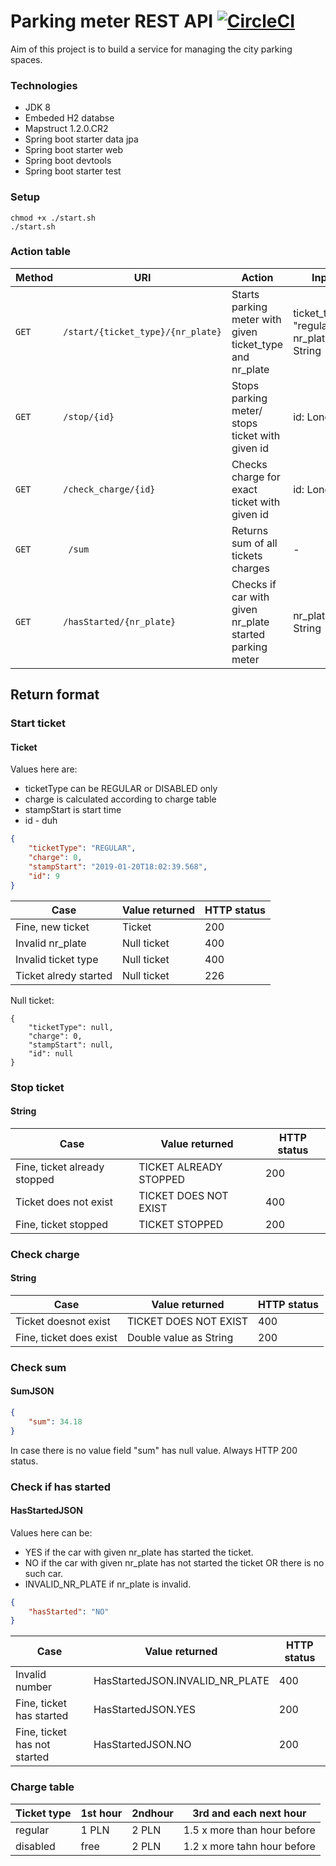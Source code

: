 # Parking meter REST API [![CircleCI](https://circleci.com/gh/WojciechWeg/parking_meter_rest_api.svg?style=svg)](https://circleci.com/gh/WojciechWeg/parking_meter_rest_api)

Aim of this project is to build a service for managing the city parking spaces.


### Technologies

* JDK 8
* Embeded H2 databse
* Mapstruct 1.2.0.CR2
* Spring boot starter data jpa
* Spring boot starter web
* Spring boot devtools
* Spring boot starter test

### Setup

```
chmod +x ./start.sh
./start.sh
```

### Action table

| Method     | URI                               | Action                                                							    |  Input format | Return format | 
|------------|-----------------------------------|-------------------------------------------------------------------------|------------------|-------------------|
| `GET` | `/start/{ticket_type}/{nr_plate}`  |  Starts parking meter with given ticket_type and nr_plate| ticket_type: String "regular"/"disabled", nr_plate: 5 char String	|Ticket           |
| `GET`     | `/stop/{id}`                           |  Stops parking  meter/ stops ticket with  given id    		|	id: Long 			|String			|
| `GET`      | `/check_charge/{id}`              |  Checks charge for exact ticket with given id       			|	id: Long				|String			|
| `GET` 	|  ` /sum`								   |  Returns sum of all tickets charges									|	- 						|SumJSON		|
| `GET`     | `/hasStarted/{nr_plate}` 		   |  Checks if car with given nr_plate started parking meter 	|	nr_plate: 5 char String |HasStartedJSON |


## Return format
### Start ticket
#### Ticket

Values here are:

* ticketType can be REGULAR or DISABLED only
* charge is calculated according to charge table
* stampStart is start time
* id  - duh

```json
{
    "ticketType": "REGULAR",
    "charge": 0,
    "stampStart": "2019-01-20T18:02:39.568",
    "id": 9
}
```


| Case                           | Value returned                   | HTTP status |
|----------------------------- |----------------------------------|-----------------|
|Fine, new ticket				| Ticket								 | 200			  |
|Invalid nr_plate				| Null ticket						 | 400			  |
|Invalid ticket type			| Null ticket						 | 400			  |
|Ticket alredy started		| Null ticket						 | 226			  |

Null ticket:
```
{
    "ticketType": null,
    "charge": 0,
    "stampStart": null,
    "id": null
}
```


### Stop ticket
#### String

| Case                           | Value returned                   | HTTP status |
|----------------------------- |----------------------------------|-----------------|
|Fine, ticket already stopped	| TICKET ALREADY STOPPED  | 200			  |
|Ticket does not exist      | TICKET DOES NOT EXIST     | 400			  |
| Fine, ticket stopped		| TICKET STOPPED				 | 200			  |


### Check charge
#### String

| Case                           | Value returned                   | HTTP status |
|----------------------------- |----------------------------------|-----------------|
|Ticket doesnot exist  	| TICKET DOES NOT EXIST | 400					  |
|Fine, ticket does exist       | Double value as String    | 200					|

### Check sum
#### SumJSON

```json
{
    "sum": 34.18
}
```
In case there is no value field "sum" has null value. Always HTTP 200 status.


### Check if has started
#### HasStartedJSON

Values here can be:
* YES if the car with given nr_plate has started the ticket.
* NO  if the car with given nr_plate has not started the ticket OR there is no such car.
* INVALID_NR_PLATE if nr_plate is invalid.

```json
{
    "hasStarted": "NO"
}
```

| Case                           | Value returned                   | HTTP status |
|----------------------------- |----------------------------------|-----------------|
|Invalid number	| HasStartedJSON.INVALID_NR_PLATE| 400	     |
|Fine, ticket has started      | HasStartedJSON.YES   | 200					 |
|Fine, ticket has not started      | HasStartedJSON.NO   | 200					 |



### Charge table

| Ticket type | 1st hour | 2ndhour | 3rd and each next hour|
|---------------|------------|-----------|----------------------------|
|regular			| 1 PLN    | 2 PLN    | 1.5 x more than hour before|
|disabled       | free		  | 2 PLN    | 1.2 x more tahn hour before|

